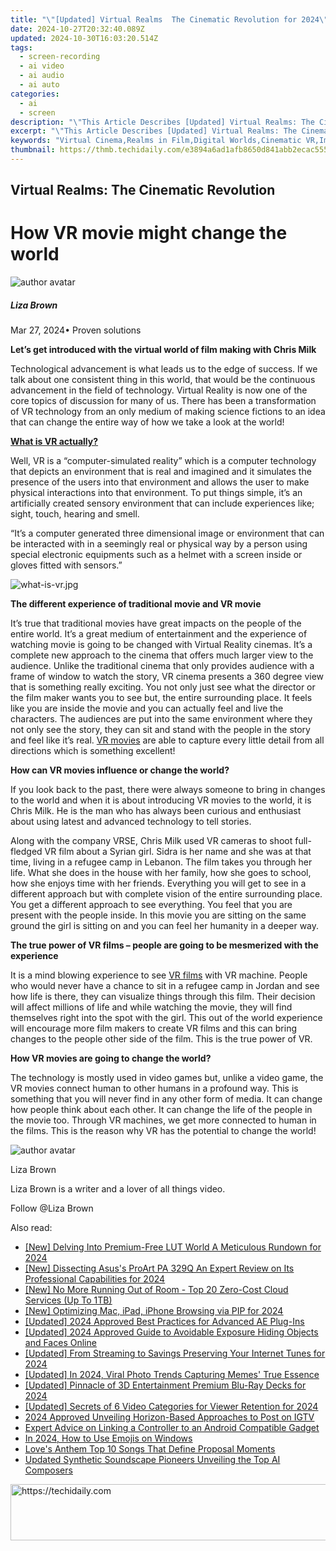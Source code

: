 ```yaml
---
title: "\"[Updated] Virtual Realms  The Cinematic Revolution for 2024\""
date: 2024-10-27T20:32:40.089Z
updated: 2024-10-30T16:03:20.514Z
tags: 
  - screen-recording
  - ai video
  - ai audio
  - ai auto
categories: 
  - ai
  - screen
description: "\"This Article Describes [Updated] Virtual Realms: The Cinematic Revolution for 2024\""
excerpt: "\"This Article Describes [Updated] Virtual Realms: The Cinematic Revolution for 2024\""
keywords: "Virtual Cinema,Realms in Film,Digital Worlds,Cinematic VR,Immersive Films,Future Vids,Media Renaissance"
thumbnail: https://thmb.techidaily.com/e3894a6ad1afb8650d841abb2ecac55565ace18e9f7afc96402da4622392cb76.jpg
---
```


## Virtual Realms: The Cinematic Revolution

# How VR movie might change the world

![author avatar](https://lh5.googleusercontent.com/-AIMmjowaFs4/AAAAAAAAAAI/AAAAAAAAABc/Y5UmwDaI7HU/s250-c-k/photo.jpg)

##### Liza Brown

 Mar 27, 2024• Proven solutions

**Let’s get introduced with the virtual world of film making with Chris Milk**

 Technological advancement is what leads us to the edge of success. If we talk about one consistent thing in this world, that would be the continuous advancement in the field of technology. Virtual Reality is now one of the core topics of discussion for many of us. There has been a transformation of VR technology from an only medium of making science fictions to an idea that can change the entire way of how we take a look at the world!

**[What is VR actually?]( https://filmora.wondershare.com/virtual-reality/how-does-vr-work.html )**

 Well, VR is a “computer-simulated reality” which is a computer technology that depicts an environment that is real and imagined and it simulates the presence of the users into that environment and allows the user to make physical interactions into that environment. To put things simple, it’s an artificially created sensory environment that can include experiences like; sight, touch, hearing and smell.

 “It’s a computer generated three dimensional image or environment that can be interacted with in a seemingly real or physical way by a person using special electronic equipments such as a helmet with a screen inside or gloves fitted with sensors.”

![what-is-vr.jpg ](https://images.wondershare.com/filmora/resource/what-is-vr.jpg )

**The different experience of traditional movie and VR movie**

 It’s true that traditional movies have great impacts on the people of the entire world. It’s a great medium of entertainment and the experience of watching movie is going to be changed with Virtual Reality cinemas. It’s a complete new approach to the cinema that offers much larger view to the audience. Unlike the traditional cinema that only provides audience with a frame of window to watch the story, VR cinema presents a 360 degree view that is something really exciting. You not only just see what the director or the film maker wants you to see but, the entire surrounding place. It feels like you are inside the movie and you can actually feel and live the characters. The audiences are put into the same environment where they not only see the story, they can sit and stand with the people in the story and feel like it’s real. [VR movies](https://tools.techidaily.com/wondershare/filmora/download/) are able to capture every little detail from all directions which is something excellent!

**How can VR movies influence or change the world?**

 If you look back to the past, there were always someone to bring in changes to the world and when it is about introducing VR movies to the world, it is Chris Milk. He is the man who has always been curious and enthusiast about using latest and advanced technology to tell stories.

 Along with the company VRSE, Chris Milk used VR cameras to shoot full-fledged VR film about a Syrian girl. Sidra is her name and she was at that time, living in a refugee camp in Lebanon. The film takes you through her life. What she does in the house with her family, how she goes to school, how she enjoys time with her friends. Everything you will get to see in a different approach but with complete vision of the entire surrounding place. You get a different approach to see everything. You feel that you are present with the people inside. In this movie you are sitting on the same ground the girl is sitting on and you can feel her humanity in a deeper way.

**The true power of VR films – people are going to be mesmerized with the experience**

 It is a mind blowing experience to see [VR films](https://tools.techidaily.com/wondershare/filmora/download/) with VR machine. People who would never have a chance to sit in a refugee camp in Jordan and see how life is there, they can visualize things through this film. Their decision will affect millions of life and while watching the movie, they will find themselves right into the spot with the girl. This out of the world experience will encourage more film makers to create VR films and this can bring changes to the people other side of the film. This is the true power of VR.

**How VR movies are going to change the world?**

 The technology is mostly used in video games but, unlike a video game, the VR movies connect human to other humans in a profound way. This is something that you will never find in any other form of media. It can change how people think about each other. It can change the life of the people in the movie too. Through VR machines, we get more connected to human in the films. This is the reason why VR has the potential to change the world!

![author avatar](https://lh5.googleusercontent.com/-AIMmjowaFs4/AAAAAAAAAAI/AAAAAAAAABc/Y5UmwDaI7HU/s250-c-k/photo.jpg)

Liza Brown

Liza Brown is a writer and a lover of all things video.

Follow @Liza Brown


<ins class="adsbygoogle"
     style="display:block"
     data-ad-format="autorelaxed"
     data-ad-client="ca-pub-7571918770474297"
     data-ad-slot="1223367746"></ins>



<ins class="adsbygoogle"
     style="display:block"
     data-ad-client="ca-pub-7571918770474297"
     data-ad-slot="8358498916"
     data-ad-format="auto"
     data-full-width-responsive="true"></ins>


<span class="atpl-alsoreadstyle">Also read:</span>
<div><ul>
<li><a href="https://fox-blue.techidaily.com/new-delving-into-premium-free-lut-world-a-meticulous-rundown-for-2024/"><u>[New] Delving Into Premium-Free LUT World A Meticulous Rundown for 2024</u></a></li>
<li><a href="https://fox-boxes.techidaily.com/new-dissecting-asuss-proart-pa-329q-an-expert-review-on-its-professional-capabilities-for-2024/"><u>[New] Dissecting Asus's ProArt PA 329Q An Expert Review on Its Professional Capabilities for 2024</u></a></li>
<li><a href="https://fox-blue.techidaily.com/new-no-more-running-out-of-room-top-20-zero-cost-cloud-services-up-to-1tb/"><u>[New] No More Running Out of Room - Top 20 Zero-Cost Cloud Services (Up To 1TB)</u></a></li>
<li><a href="https://fox-blue.techidaily.com/new-optimizing-mac-ipad-iphone-browsing-via-pip-for-2024/"><u>[New] Optimizing Mac, iPad, iPhone Browsing via PIP for 2024</u></a></li>
<li><a href="https://fox-blue.techidaily.com/updated-2024-approved-best-practices-for-advanced-ae-plug-ins/"><u>[Updated] 2024 Approved Best Practices for Advanced AE Plug-Ins</u></a></li>
<li><a href="https://youtube-sure.techidaily.com/ed-2024-approved-guide-to-avoidable-exposure-hiding-objects-and-faces-online/"><u>[Updated] 2024 Approved Guide to Avoidable Exposure Hiding Objects and Faces Online</u></a></li>
<li><a href="https://fox-links.techidaily.com/updated-from-streaming-to-savings-preserving-your-internet-tunes-for-2024/"><u>[Updated] From Streaming to Savings Preserving Your Internet Tunes for 2024</u></a></li>
<li><a href="https://fox-blue.techidaily.com/updated-in-2024-viral-photo-trends-capturing-memes-true-essence/"><u>[Updated] In 2024, Viral Photo Trends Capturing Memes' True Essence</u></a></li>
<li><a href="https://fox-hovers.techidaily.com/updated-pinnacle-of-3d-entertainment-premium-blu-ray-decks-for-2024/"><u>[Updated] Pinnacle of 3D Entertainment Premium Blu-Ray Decks for 2024</u></a></li>
<li><a href="https://fox-blue.techidaily.com/updated-secrets-of-6-video-categories-for-viewer-retention-for-2024/"><u>[Updated] Secrets of 6 Video Categories for Viewer Retention for 2024</u></a></li>
<li><a href="https://instagram-video-files.techidaily.com/2024-approved-unveiling-horizon-based-approaches-to-post-on-igtv/"><u>2024 Approved Unveiling Horizon-Based Approaches to Post on IGTV</u></a></li>
<li><a href="https://games-able.techidaily.com/expert-advice-on-linking-a-controller-to-an-android-compatible-gadget/"><u>Expert Advice on Linking a Controller to an Android Compatible Gadget</u></a></li>
<li><a href="https://meme-emoji.techidaily.com/in-2024-how-to-use-emojis-on-windows/"><u>In 2024, How to Use Emojis on Windows</u></a></li>
<li><a href="https://fox-blue.techidaily.com/loves-anthem-top-10-songs-that-define-proposal-moments/"><u>Love's Anthem Top 10 Songs That Define Proposal Moments</u></a></li>
<li><a href="https://audio-editing.techidaily.com/updated-synthetic-soundscape-pioneers-unveiling-the-top-ai-composers/"><u>Updated Synthetic Soundscape Pioneers Unveiling the Top AI Composers</u></a></li>
</ul></div>

<!-- affiliate ads begin -->
<a href="https://aligracehair.sjv.io/c/5597632/1918719/19272" target="_top" id="1918719">
  <img src="//a.impactradius-go.com/display-ad/19272-1918719" border="0" alt="https://techidaily.com" width="728" height="90"/>
</a>
<img height="0" width="0" src="https://aligracehair.sjv.io/i/5597632/1918719/19272" style="position:absolute;visibility:hidden;" border="0" />
<!-- affiliate ads end -->

